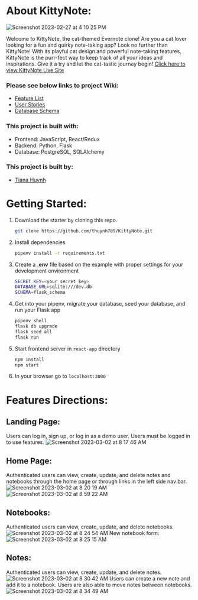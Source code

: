 # About KittyNote:
![Screenshot 2023-02-27 at 4 10 25 PM](https://user-images.githubusercontent.com/113630766/221718210-abc5108e-7ff8-4cba-a440-2648a4170919.png)


Welcome to KittyNote, the cat-themed Evernote clone! Are you a cat lover looking for a fun and quirky note-taking app? Look no further than KittyNote! With its playful cat design and powerful note-taking features, KittyNote is the purr-fect way to keep track of all your ideas and inspirations. Give it a try and let the cat-tastic journey begin! [Click here to view KittyNote Live Site](https://kittynote.onrender.com/)

### Please see below links to project Wiki:
* [Feature List](https://github.com/thuynh789/KittyNote/wiki/Features-List)
* [User Stories](https://github.com/thuynh789/KittyNote/wiki/User-Stories)
* [Database Schema](https://github.com/thuynh789/KittyNote/wiki/DB-Schema)


### This project is built with:
* Frontend: JavaScript, React/Redux
* Backend: Python, Flask
* Database: PostgreSQL, SQLAlchemy

### This project is built by:
* [Tiana Huynh](https://www.linkedin.com/in/tiana-huynh-58b296168/)

# Getting Started:
1. Download the starter by cloning this repo.
   ```bash
   git clone https://github.com/thuynh789/KittyNote.git
   ```
2. Install dependencies
   ```bash
   pipenv install -r requirements.txt
   ```
3. Create a **.env** file based on the example with proper settings for your
   development environment
   ```bash
   SECRET_KEY=<your secret key>
   DATABASE_URL=sqlite:///dev.db
   SCHEMA=flask_schema
   ```
4. Get into your pipenv, migrate your database, seed your database, and run your Flask app

   ```bash
   pipenv shell
   flask db upgrade
   flask seed all
   flask run
   ```
5. Start frontend server in `react-app` directory
   ```bash
   npm install
   npm start
   ```
6. In your browser go to `localhost:3000`

# Features Directions:

## Landing Page:
Users can log in, sign up, or log in as a demo user. Users must be logged in to use features. 
![Screenshot 2023-03-02 at 8 17 46 AM](https://user-images.githubusercontent.com/113630766/222487026-4f6098d2-036a-4fcf-9f3f-276fd73dff5d.png)

## Home Page: 
Authenticated users can view, create, update, and delete notes and notebooks through the home page or through links in the left side nav bar. 
![Screenshot 2023-03-02 at 8 20 19 AM](https://user-images.githubusercontent.com/113630766/222487752-cad01c45-04e4-42a7-9090-7fa77f9319e6.png)
![Screenshot 2023-03-02 at 8 59 22 AM](https://user-images.githubusercontent.com/113630766/222498985-cd4f4462-8728-4827-a239-85b46c29f804.png)


## Notebooks:
Authenticated users can view, create, update, and delete notebooks. 
![Screenshot 2023-03-02 at 8 24 54 AM](https://user-images.githubusercontent.com/113630766/222489558-b02708fd-e6a5-44cb-ae3b-ff9d4b8de477.png)
New notebook form:
![Screenshot 2023-03-02 at 8 25 15 AM](https://user-images.githubusercontent.com/113630766/222489698-ab4ffbbf-20ad-483d-9cab-8659f4b954a8.png)

## Notes:
Authenticated users can view, create, update, and delete notes. 
![Screenshot 2023-03-02 at 8 30 42 AM](https://user-images.githubusercontent.com/113630766/222491492-df6f3e9d-166e-4ea3-b61e-305da61504cd.png)
Users can create a new note and add it to a notebook. Users are also able to move notes between notebooks. 
![Screenshot 2023-03-02 at 8 34 49 AM](https://user-images.githubusercontent.com/113630766/222492616-a24e3a88-a539-470a-ad60-29ad41f72710.png)



